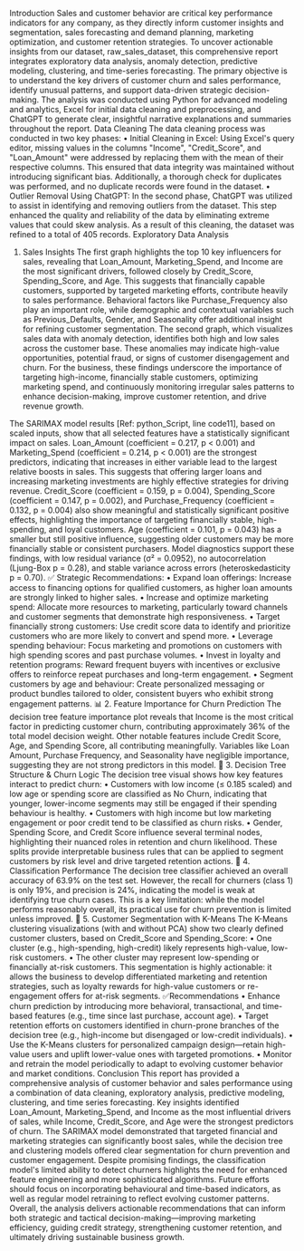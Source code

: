 Introduction
Sales and customer behavior are critical key performance indicators for any company, as they directly inform customer insights and segmentation, sales forecasting and demand planning, marketing optimization, and customer retention strategies. To uncover actionable insights from our dataset, raw_sales_dataset, this comprehensive report integrates exploratory data analysis, anomaly detection, predictive modeling, clustering, and time-series forecasting.
The primary objective is to understand the key drivers of customer churn and sales performance, identify unusual patterns, and support data-driven strategic decision-making. The analysis was conducted using Python for advanced modeling and analytics, Excel for initial data cleaning and preprocessing, and ChatGPT to generate clear, insightful narrative explanations and summaries throughout the report.
Data Cleaning
The data cleaning process was conducted in two key phases:
•	Initial Cleaning in Excel:
Using Excel's query editor, missing values in the columns "Income", "Credit_Score", and "Loan_Amount" were addressed by replacing them with the mean of their respective columns. This ensured that data integrity was maintained without introducing significant bias. Additionally, a thorough check for duplicates was performed, and no duplicate records were found in the dataset.
•	Outlier Removal Using ChatGPT:
In the second phase, ChatGPT was utilized to assist in identifying and removing outliers from the dataset. This step enhanced the quality and reliability of the data by eliminating extreme values that could skew analysis. As a result of this cleaning, the dataset was refined to a total of 405 records.
Exploratory Data Analysis
1)	Sales Insights 
The first graph highlights the top 10 key influencers for sales, revealing that Loan_Amount, Marketing_Spend, and Income are the most significant drivers, followed closely by Credit_Score, Spending_Score, and Age. This suggests that financially capable customers, supported by targeted marketing efforts, contribute heavily to sales performance. Behavioral factors like Purchase_Frequency also play an important role, while demographic and contextual variables such as Previous_Defaults, Gender, and Seasonality offer additional insight for refining customer segmentation.
 The second graph, which visualizes sales data with anomaly detection, identifies both high and low sales across the customer base. These anomalies may indicate high-value opportunities, potential fraud, or signs of customer disengagement and churn. For the business, these findings underscore the importance of targeting high-income, financially stable customers, optimizing marketing spend, and continuously monitoring irregular sales patterns to enhance decision-making, improve customer retention, and drive revenue growth.

The SARIMAX model results [Ref: python_Script, line code11], based on scaled inputs, show that all selected features have a statistically significant impact on sales. Loan_Amount (coefficient = 0.217, p < 0.001) and Marketing_Spend (coefficient = 0.214, p < 0.001) are the strongest predictors, indicating that increases in either variable lead to the largest relative boosts in sales. This suggests that offering larger loans and increasing marketing investments are highly effective strategies for driving revenue. Credit_Score (coefficient = 0.159, p = 0.004), Spending_Score (coefficient = 0.147, p = 0.002), and Purchase_Frequency (coefficient = 0.132, p = 0.004) also show meaningful and statistically significant positive effects, highlighting the importance of targeting financially stable, high-spending, and loyal customers. Age (coefficient = 0.101, p = 0.043) has a smaller but still positive influence, suggesting older customers may be more financially stable or consistent purchasers. Model diagnostics support these findings, with low residual variance (σ² = 0.0952), no autocorrelation (Ljung-Box p = 0.28), and stable variance across errors (heteroskedasticity p = 0.70).
✅ Strategic Recommendations:
•	Expand loan offerings:
Increase access to financing options for qualified customers, as higher loan amounts are strongly linked to higher sales.
•	Increase and optimize marketing spend:
Allocate more resources to marketing, particularly toward channels and customer segments that demonstrate high responsiveness.
•	Target financially strong customers:
Use credit score data to identify and prioritize customers who are more likely to convert and spend more.
•	Leverage spending behaviour:
Focus marketing and promotions on customers with high spending scores and past purchase volumes.
•	Invest in loyalty and retention programs:
Reward frequent buyers with incentives or exclusive offers to reinforce repeat purchases and long-term engagement.
•	Segment customers by age and behaviour:
Create personalized messaging or product bundles tailored to older, consistent buyers who exhibit strong engagement patterns.
📊 2. Feature Importance for Churn Prediction
The decision tree feature importance plot reveals that Income is the most critical factor in predicting customer churn, contributing approximately 36% of the total model decision weight. Other notable features include Credit Score, Age, and Spending Score, all contributing meaningfully. Variables like Loan Amount, Purchase Frequency, and Seasonality have negligible importance, suggesting they are not strong predictors in this model.
🌳 3. Decision Tree Structure & Churn Logic
The decision tree visual shows how key features interact to predict churn:
•	Customers with low income (≤ 0.185 scaled) and low age or spending score are classified as No Churn, indicating that younger, lower-income segments may still be engaged if their spending behaviour is healthy.
•	Customers with high income but low marketing engagement or poor credit tend to be classified as churn risks.
•	Gender, Spending Score, and Credit Score influence several terminal nodes, highlighting their nuanced roles in retention and churn likelihood. These splits provide interpretable business rules that can be applied to segment customers by risk level and drive targeted retention actions.
🎯 4. Classification Performance
The decision tree classifier achieved an overall accuracy of 63.9% on the test set. However, the recall for churners (class 1) is only 19%, and precision is 24%, indicating the model is weak at identifying true churn cases. This is a key limitation: while the model performs reasonably overall, its practical use for churn prevention is limited unless improved.
🧠 5. Customer Segmentation with K-Means
The K-Means clustering visualizations (with and without PCA) show two clearly defined customer clusters, based on Credit_Score and Spending_Score:
•	One cluster (e.g., high-spending, high-credit) likely represents high-value, low-risk customers.
•	The other cluster may represent low-spending or financially at-risk customers.
This segmentation is highly actionable: it allows the business to develop differentiated marketing and retention strategies, such as loyalty rewards for high-value customers or re-engagement offers for at-risk segments.
✅Recommendations
•	Enhance churn prediction by introducing more behavioral, transactional, and time-based features (e.g., time since last purchase, account age).
•	Target retention efforts on customers identified in churn-prone branches of the decision tree (e.g., high-income but disengaged or low-credit individuals).
•	Use the K-Means clusters for personalized campaign design—retain high-value users and uplift lower-value ones with targeted promotions.
•	Monitor and retrain the model periodically to adapt to evolving customer behavior and market conditions.
Conclusion
This report has provided a comprehensive analysis of customer behavior and sales performance using a combination of data cleaning, exploratory analysis, predictive modeling, clustering, and time series forecasting. Key insights identified Loan_Amount, Marketing_Spend, and Income as the most influential drivers of sales, while Income, Credit_Score, and Age were the strongest predictors of churn. The SARIMAX model demonstrated that targeted financial and marketing strategies can significantly boost sales, while the decision tree and clustering models offered clear segmentation for churn prevention and customer engagement.
Despite promising findings, the classification model's limited ability to detect churners highlights the need for enhanced feature engineering and more sophisticated algorithms. Future efforts should focus on incorporating behavioural and time-based indicators, as well as regular model retraining to reflect evolving customer patterns.
Overall, the analysis delivers actionable recommendations that can inform both strategic and tactical decision-making—improving marketing efficiency, guiding credit strategy, strengthening customer retention, and ultimately driving sustainable business growth.
